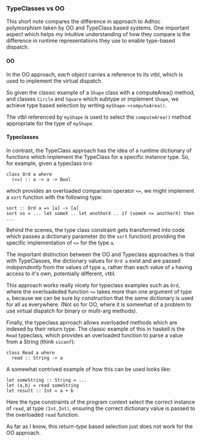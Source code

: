 
### TypeClasses vs OO

This short note compares the difference in approach to Adhoc polymorphism taken by OO and TypeClass based systems. One important aspect which helps my intuitive understanding of how they compare is the difference in runtime representations they use to enable type-based dispatch.

#### OO

In the OO approach, *each object* carries a reference to its vtbl, which is used to implement the virtual dispatch.

So given the classic example of a `Shape` class with a computeArea() method, and classes `Circle` and `Square` which subtype or implement `Shape`, we achieve type based selection by writing `myShape->computeArea()`.

The vtbl referenced by `myShape` is used to select the `computeArea()` method appropriate for the type of `myShape`.

#### Typeclasses

In contrast, the TypeClass approach has the idea of a runtime dictionary of functions which implement the TypeClass for a specific instance type. So, for example, given a typeclass `Ord`:
```
class Ord a where
  (<=) :: a -> a -> Bool
```
which provides an overloaded comparison operator `<=`, we might implement a `sort` function with the following type:
```
sort :: Ord a => [a] -> [a]
sort xs = ... let someX .. let anotherX .. if (someX <= anotherX) then ...
```

Behind the scenes, the type class constraint gets transformed into code which passes a dictionary parameter (to the `sort` function) providing the specific implementation of `<=` for the type `a`.

The important distinction between the OO and Typeclass approaches is that with TypeClasses, the dictionary values for `Ord a` exist and are passed *independently* from the values of type `a`, rather than each value of `a` having access to it's own, potentially different, vtbl.

This approach works really nicely for typeclass examples such as `Ord`, where the overloadeded function `<=` takes more than one argument of type `a`, because we can be sure by construction that the *same* dictionary is used for all `a`s everywhere. (Not so for OO, where it is somewhat of a problem to use virtual dispatch for binary or multi-arg methods).

Finally, the typeclass aprroach allows overloaded methods which are indexed by their return type. The classic example of this in haskell is the `Read` typeclass, which provides an overloaded function to parse a value from a String (think `sscanf`):

```
class Read a where
  read :: String -> a
```

A somewhat contrived example of how this can be used looks like:
```
let someString :: String = ...
let (a,b) = read someString
let result :: Int = a + b
```

Here the type constraints of the program context select the correct instance of `read`, at type `(Int,Int)`, ensuring the correct dictionary value is passed to the overloaded `read` function.

As far as I know, this _return-type_ based selection just does not work for the OO approach.

